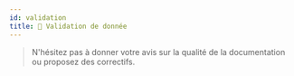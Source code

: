 ```yaml
---
id: validation
title: 🚧 Validation de donnée
---
```



> N'hésitez pas à donner votre avis sur la qualité de la documentation ou proposez des correctifs.
